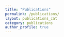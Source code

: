 ```yaml
---
title: "Publications"
permalink: /publications/
layout: publications_cat 
category: publications
author_profile: true
---
```


